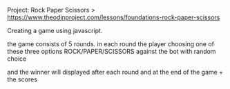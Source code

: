 


Project: Rock Paper Scissors > https://www.theodinproject.com/lessons/foundations-rock-paper-scissors

Creating a game using javascript. 

the game consists of 5 rounds.
in each round the player choosing one of these three options ROCK/PAPER/SCISSORS against the bot with random choice

and the winner will displayed after each round and at the end of the game + the scores